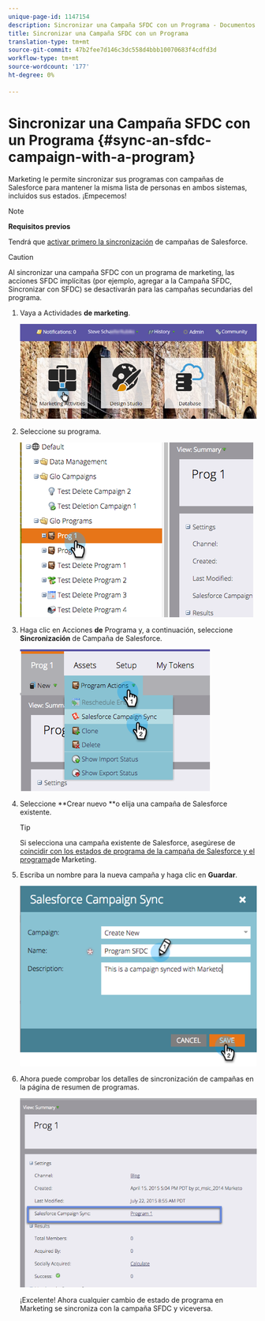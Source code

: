 ```yaml
---
unique-page-id: 1147154
description: Sincronizar una Campaña SFDC con un Programa - Documentos de marketing - Documentación del producto
title: Sincronizar una Campaña SFDC con un Programa
translation-type: tm+mt
source-git-commit: 47b2fee7d146c3dc558d4bbb10070683f4cdfd3d
workflow-type: tm+mt
source-wordcount: '177'
ht-degree: 0%

---
```



# Sincronizar una Campaña SFDC con un Programa {#sync-an-sfdc-campaign-with-a-program}

Marketing le permite sincronizar sus programas con campañas de Salesforce para mantener la misma lista de personas en ambos sistemas, incluidos sus estados. ¡Empecemos!

>[!NOTE]
>
>**Requisitos previos**
>
>Tendrá que [activar primero la sincronización](../../../../product-docs/crm-sync/salesforce-sync/setup/optional-steps/enable-disable-campaign-sync.md) de campañas de Salesforce.

>[!CAUTION]
>
>Al sincronizar una campaña SFDC con un programa de marketing, las acciones SFDC implícitas (por ejemplo, agregar a la Campaña SFDC, Sincronizar con SFDC) se desactivarán para las campañas secundarias del programa.

1. Vaya a Actividades **de marketing**.

   ![](assets/login-marketing-activities-1.png)

1. Seleccione su programa.

   ![](assets/image2015-7-22-8-3a47-3a28.png)

1. Haga clic en Acciones **de** Programa y, a continuación, seleccione **Sincronización** de Campaña de Salesforce.

   ![](assets/image2015-7-22-8-3a48-3a5.png)

1. Seleccione **Crear nuevo **o elija una campaña de Salesforce existente.

   >[!TIP]
   >
   >Si selecciona una campaña existente de Salesforce, asegúrese de [coincidir con los estados de programa de la campaña de Salesforce y el programa](../../../../product-docs/crm-sync/salesforce-sync/sfdc-sync-details/sfdc-errors/how-to-match-program-statuses-and-salesforce-campaign-statuses-prior-to-sync.md)de Marketing.

1. Escriba un nombre para la nueva campaña y haga clic en **Guardar**.

   ![](assets/image2015-7-22-8-3a57-3a19.png)

1. Ahora puede comprobar los detalles de sincronización de campañas en la página de resumen de programas.

   ![](assets/image2015-7-22-8-3a59-3a33.png)

   ¡Excelente! Ahora cualquier cambio de estado de programa en Marketing se sincroniza con la campaña SFDC y viceversa.

